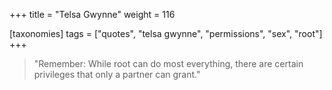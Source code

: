 +++
title = "Telsa Gwynne"
weight = 116

[taxonomies]
tags = ["quotes", "telsa gwynne", "permissions", "sex", "root"]
+++

> "Remember: While root can do most everything, there are certain
> privileges that only a partner can grant."

